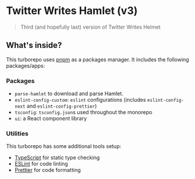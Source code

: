 # Twitter Writes Hamlet (v3)

> Third (and hopefully last) version of Twitter Writes Helmet

## What's inside?

This turborepo uses [pnpm](https://pnpm.io) as a packages manager. It includes the following packages/apps:

### Packages

- `parse-hamlet` to download and parse Hamlet.
- `eslint-config-custom`: `eslint` configurations (includes `eslint-config-next` and `eslint-config-prettier`)
- `tsconfig`: `tsconfig.json`s used throughout the monorepo
- `ui`: a React component library

### Utilities

This turborepo has some additional tools setup:

- [TypeScript](https://www.typescriptlang.org/) for static type checking
- [ESLint](https://eslint.org/) for code linting
- [Prettier](https://prettier.io) for code formatting
